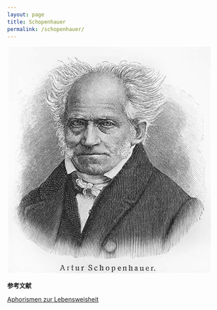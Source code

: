 ```yaml
---
layout: page
title: Schopenhauer
permalink: /schopenhauer/
---
```


![](/images/Schopenhauer.jpeg)

**参考文献**

[Aphorismen zur Lebensweisheit](http://www.gutenberg.org/files/47406/47406-h/47406-h.htm)